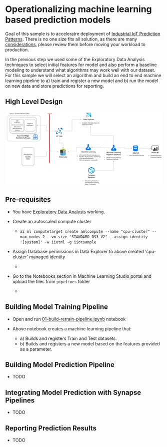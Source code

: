 # Operationalizing machine learning based prediction models

Goal of this sample is to acceleratre deployment of [Industrial IoT Prediction Patterns](TODO). There is no one size fits all solution, as there are many [considerations](TODO), please review them before moving your workload to production.

In the previous step we used some of the Exploratory Data Analysis techniques to select initial features for model and also perform a baseline modeling to understand what algorithms may work well with our dataset. For this sample we will select an algorithm and build an end to end machine learning pipeline to a) train and register a new model and b) run the model on new data and store predictions for reporting. 

## High Level Design

![Operationalizing ml models](../images/ml-operational.png)

## Pre-requisites

- You have [Exploratory Data Analysis](../5_ExplorationDataAnalysis/README.md) working.

- Create an autoscaled compute cluster

    - `az ml computetarget create amlcompute --name "cpu-cluster" --max-nodes 2 --vm-size "STANDARD_DS3_V2" --assign-identity '[system]' -w iiotml -g iiotsample`

- Assign Database permissions in Data Explorer to above created 'cpu-cluster' managed identity

    - <IMAGE here> 

- Go to the Notebooks section in Machine Learning Studio portal and upload the files from `pipelines` folder
    
    - <IMAGE here> 


## Building Model Training Pipeline

- Open and run [01-build-retrain-pipeline.ipynb](./pipelines/01-build-retrain-pipeline.ipynb) notebook

- Above notebook creates a machine learning pipeline that:
    - a) Builds and registers Train and Test datasets.
    - b) Builds and registers a new model based on the features provided as a parameter.

## Building Model Prediction Pipeline

- TODO

## Integrating Model Prediction with Synapse Pipelines

- TODO

## Reporting Prediction Results

- TODO
